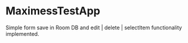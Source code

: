 # MaximessTestApp
Simple form save in Room DB and edit | delete | selectItem functionality implemented.
